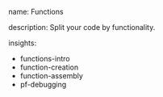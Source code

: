 name: Functions

description: Split your code by functionality.

insights:
  - functions-intro
  - function-creation
  - function-assembly
  - pf-debugging
